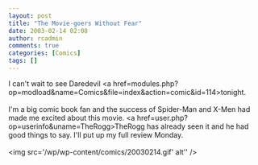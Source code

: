 ```yaml
---
layout: post
title: "The Movie-goers Without Fear"
date: 2003-02-14 02:08
author: rcadmin
comments: true
categories: [Comics]
tags: []
---
```

I can't wait to see Daredevil <a href=modules.php?op=modload&name=Comics&file=index&action=comic&id=114>tonight.</a>
<br />
<br />
I'm a big comic book fan and the success of Spider-Man and X-Men had made me excited about this movie. <a href=user.php?op=userinfo&uname=TheRogg>TheRogg</a> has already seen it and he had good things to say. I'll put up my full review Monday.<br /><br /><!--more--><img src='/wp/wp-content/comics/20030214.gif' alt'' />
